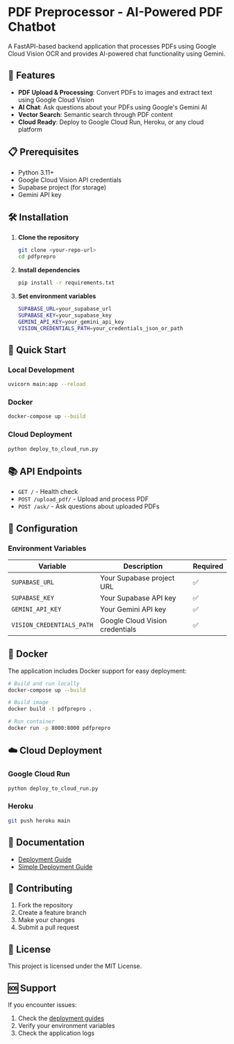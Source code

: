 # PDF Preprocessor - AI-Powered PDF Chatbot

A FastAPI-based backend application that processes PDFs using Google Cloud Vision OCR and provides AI-powered chat functionality using Gemini.

## 🚀 Features

- **PDF Upload & Processing**: Convert PDFs to images and extract text using Google Cloud Vision
- **AI Chat**: Ask questions about your PDFs using Google's Gemini AI
- **Vector Search**: Semantic search through PDF content
- **Cloud Ready**: Deploy to Google Cloud Run, Heroku, or any cloud platform

## 📋 Prerequisites

- Python 3.11+
- Google Cloud Vision API credentials
- Supabase project (for storage)
- Gemini API key

## 🛠️ Installation

1. **Clone the repository**
   ```bash
   git clone <your-repo-url>
   cd pdfprepro
   ```

2. **Install dependencies**
   ```bash
   pip install -r requirements.txt
   ```

3. **Set environment variables**
   ```bash
   SUPABASE_URL=your_supabase_url
   SUPABASE_KEY=your_supabase_key
   GEMINI_API_KEY=your_gemini_api_key
   VISION_CREDENTIALS_PATH=your_credentials_json_or_path
   ```

## 🚀 Quick Start

### Local Development
```bash
uvicorn main:app --reload
```

### Docker
```bash
docker-compose up --build
```

### Cloud Deployment
```bash
python deploy_to_cloud_run.py
```

## 📚 API Endpoints

- `GET /` - Health check
- `POST /upload_pdf/` - Upload and process PDF
- `POST /ask/` - Ask questions about uploaded PDFs

## 🔧 Configuration

### Environment Variables

| Variable | Description | Required |
|----------|-------------|----------|
| `SUPABASE_URL` | Your Supabase project URL | ✅ |
| `SUPABASE_KEY` | Your Supabase API key | ✅ |
| `GEMINI_API_KEY` | Your Gemini API key | ✅ |
| `VISION_CREDENTIALS_PATH` | Google Cloud Vision credentials | ✅ |

## 🐳 Docker

The application includes Docker support for easy deployment:

```bash
# Build and run locally
docker-compose up --build

# Build image
docker build -t pdfprepro .

# Run container
docker run -p 8000:8000 pdfprepro
```

## ☁️ Cloud Deployment

### Google Cloud Run
```bash
python deploy_to_cloud_run.py
```

### Heroku
```bash
git push heroku main
```

## 📖 Documentation

- [Deployment Guide](DEPLOYMENT.md)
- [Simple Deployment Guide](SIMPLE_DEPLOYMENT_GUIDE.md)

## 🤝 Contributing

1. Fork the repository
2. Create a feature branch
3. Make your changes
4. Submit a pull request

## 📄 License

This project is licensed under the MIT License.

## 🆘 Support

If you encounter issues:
1. Check the [deployment guides](DEPLOYMENT.md)
2. Verify your environment variables
3. Check the application logs
